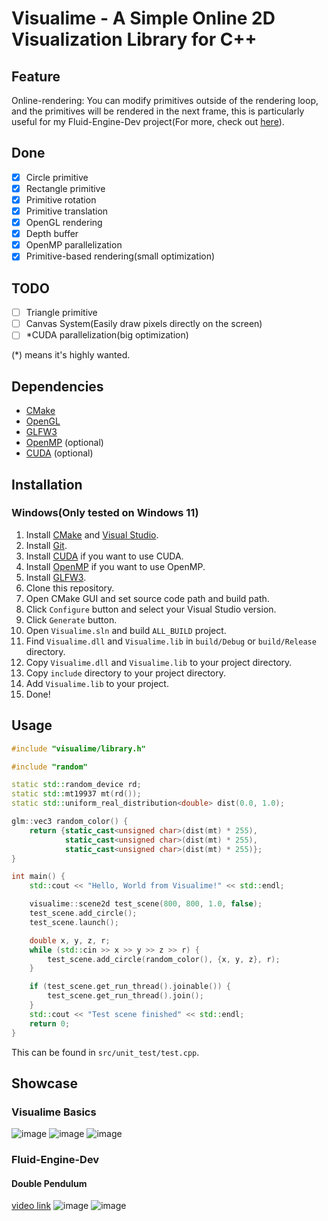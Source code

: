 # Visualime - A Simple Online 2D Visualization Library for C++

## Feature
Online-rendering: You can modify primitives outside of the rendering loop,
and the primitives will be rendered in the next frame, this is particularly
useful for my Fluid-Engine-Dev project(For more, check out [here](
https://github.com/alexzms/learn_fluid)).

## Done
- [x] Circle primitive
- [x] Rectangle primitive
- [x] Primitive rotation
- [x] Primitive translation
- [x] OpenGL rendering
- [x] Depth buffer
- [x] OpenMP parallelization
- [x] Primitive-based rendering(small optimization)

## TODO
- [ ] Triangle primitive
- [ ] Canvas System(Easily draw pixels directly on the screen)
- [ ] *CUDA parallelization(big optimization)

(*) means it's highly wanted.

## Dependencies
- [CMake](https://cmake.org)
- [OpenGL](https://www.opengl.org)
- [GLFW3](https://www.glfw.org)
- [OpenMP](https://www.openmp.org) (optional)
- [CUDA](https://developer.nvidia.com/cuda-downloads) (optional)

## Installation
### Windows(Only tested on Windows 11)
1. Install [CMake](https://cmake.org/download/) and [Visual Studio](https://visualstudio.microsoft.com/ko/downloads/).
2. Install [Git](https://git-scm.com/downloads).
3. Install [CUDA](https://developer.nvidia.com/cuda-downloads) if you want to use CUDA.
4. Install [OpenMP](https://www.openmp.org/resources/openmp-compilers-tools/) if you want to use OpenMP.
5. Install [GLFW3](https://www.glfw.org/download.html).
6. Clone this repository.
7. Open CMake GUI and set source code path and build path.
8. Click `Configure` button and select your Visual Studio version.
9. Click `Generate` button.
10. Open `Visualime.sln` and build `ALL_BUILD` project.
11. Find `Visualime.dll` and `Visualime.lib` in `build/Debug` or `build/Release` directory.
12. Copy `Visualime.dll` and `Visualime.lib` to your project directory.
13. Copy `include` directory to your project directory.
14. Add `Visualime.lib` to your project.
15. Done!

## Usage
```cpp
#include "visualime/library.h"

#include "random"

static std::random_device rd;
static std::mt19937 mt(rd());
static std::uniform_real_distribution<double> dist(0.0, 1.0);

glm::vec3 random_color() {
    return {static_cast<unsigned char>(dist(mt) * 255),
            static_cast<unsigned char>(dist(mt) * 255),
            static_cast<unsigned char>(dist(mt) * 255)};
}

int main() {
    std::cout << "Hello, World from Visualime!" << std::endl;

    visualime::scene2d test_scene(800, 800, 1.0, false);
    test_scene.add_circle();
    test_scene.launch();

    double x, y, z, r;
    while (std::cin >> x >> y >> z >> r) {
        test_scene.add_circle(random_color(), {x, y, z}, r);
    }

    if (test_scene.get_run_thread().joinable()) {
        test_scene.get_run_thread().join();
    }
    std::cout << "Test scene finished" << std::endl;
    return 0;
}
```
This can be found in `src/unit_test/test.cpp`.

## Showcase
### Visualime Basics
![image](screenshots/basic_done.jpg)
![image](screenshots/rectangle.jpg)
![image](screenshots/rotation.jpg)
### Fluid-Engine-Dev
#### Double Pendulum
[video link](https://www.bilibili.com/video/BV1bC4y1Q7Dz)
![image](screenshots/double_pendulum.jpg)
![image](screenshots/two_pendulum.jpg)

